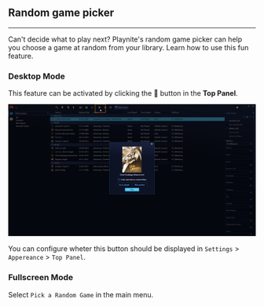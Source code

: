 ## Random game picker
---------------------

Can't decide what to play next? Playnite's random game picker can help you choose a game at random from your library. Learn how to use this fun feature.


### Desktop Mode

This feature can be activated by clicking the 🎲 button in the **Top Panel**.

![RandomGamePicker](images/randomGamePicker_RandomGamePicker.jpg)

You can configure wheter this button should be displayed in `Settings` > `Appereance` > `Top Panel`.

### Fullscreen Mode

Select `Pick a Random Game` in the main menu.